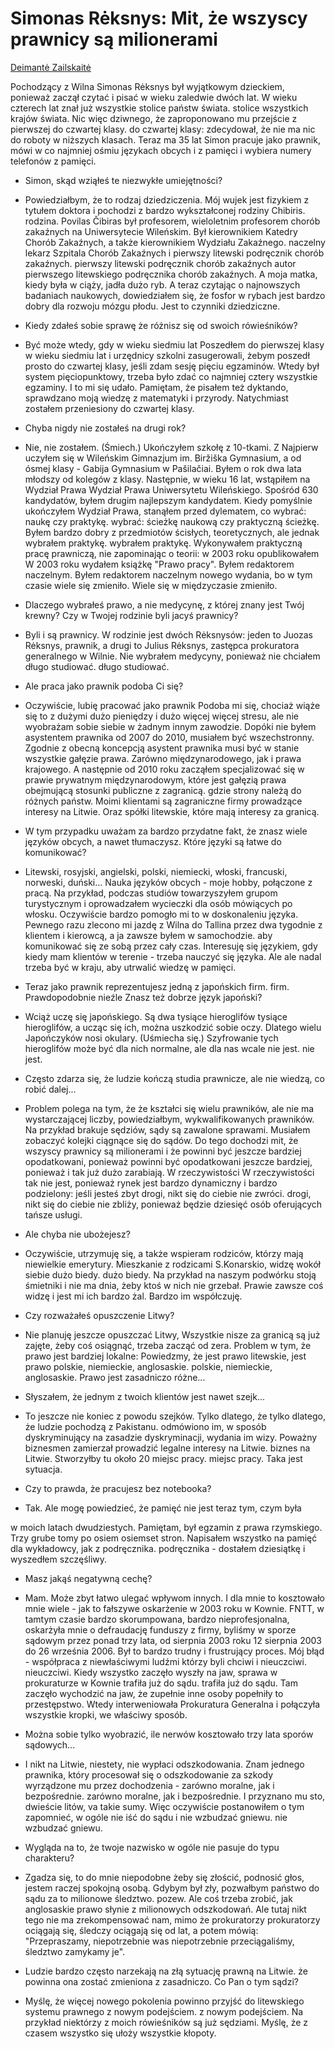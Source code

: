 # Simonas Rėksnys: Mit, że wszyscy prawnicy są milionerami

[Deimantė Zailskaitė](https://www.respublika.lt/uploads/documents/bj_03_15a.pdf)

Pochodzący z Wilna Simonas Rėksnys był wyjątkowym dzieckiem, ponieważ zaczął czytać i pisać w wieku zaledwie dwóch lat. W wieku czterech lat znał już wszystkie stolice państw świata.
stolice wszystkich krajów świata. Nic więc dziwnego, że zaproponowano mu przejście z pierwszej do czwartej klasy.
do czwartej klasy: zdecydował, że nie ma nic do roboty w niższych klasach. Teraz ma 35 lat
Simon pracuje jako prawnik, mówi w co najmniej ośmiu językach obcych i z pamięci
i wybiera numery telefonów z pamięci.

- Simon, skąd wziąłeś te
niezwykłe umiejętności?

- Powiedziałbym, że to rodzaj dziedziczenia.
Mój wujek jest fizykiem z tytułem doktora i pochodzi z bardzo wykształconej rodziny Chibiris.
rodzina. Povilas Čibiras był profesorem, wieloletnim profesorem chorób zakaźnych na Uniwersytecie Wileńskim.
Był kierownikiem Katedry Chorób Zakaźnych, a także kierownikiem Wydziału Zakaźnego.
naczelny lekarz Szpitala Chorób Zakaźnych i pierwszy litewski podręcznik chorób zakaźnych.
pierwszy litewski podręcznik chorób zakaźnych
autor pierwszego litewskiego podręcznika chorób zakaźnych. A moja matka, kiedy była w ciąży,
jadła dużo ryb. A teraz
czytając o najnowszych badaniach naukowych, dowiedziałem się, że fosfor w rybach jest bardzo dobry dla rozwoju mózgu płodu. Jest to
czynniki dziedziczne.

- Kiedy zdałeś sobie sprawę
że różnisz się od swoich rówieśników?

- Być może wtedy, gdy w wieku siedmiu lat
Poszedłem do pierwszej klasy w wieku siedmiu lat i urzędnicy szkolni zasugerowali, żebym poszedł
prosto do czwartej klasy, jeśli zdam
sesję pięciu egzaminów. Wtedy
był system pięciopunktowy, trzeba było
zdać co najmniej cztery
wszystkie egzaminy. I to mi się udało.
Pamiętam, że pisałem też dyktando, sprawdzano moją wiedzę z matematyki i przyrody. Natychmiast zostałem przeniesiony
do czwartej klasy.

- Chyba nigdy nie zostałeś na drugi rok?

- Nie, nie zostałem. (Śmiech.)
Ukończyłem szkołę z 10-tkami. Z
Najpierw uczyłem się w Wileńskim Gimnazjum im.
Biržiška Gymnasium, a od ósmej klasy - Gabija Gymnasium
w Pašilačiai. Byłem o rok
dwa lata młodszy od kolegów z klasy.
Następnie, w wieku 16 lat, wstąpiłem na Wydział Prawa
Wydział Prawa Uniwersytetu Wileńskiego. Spośród
630 kandydatów, byłem drugim najlepszym kandydatem. Kiedy pomyślnie ukończyłem
Wydział Prawa, stanąłem przed dylematem, co wybrać: naukę czy praktykę.
wybrać: ścieżkę naukową czy praktyczną
ścieżkę. Byłem bardzo dobry z przedmiotów ścisłych, teoretycznych, ale jednak wybrałem praktykę.
wybrałem praktykę. Wykonywałem praktyczną pracę prawniczą, nie zapominając o
teorii: w 2003 roku opublikowałem
W 2003 roku wydałem książkę "Prawo pracy". Byłem redaktorem naczelnym. Byłem redaktorem naczelnym nowego wydania, bo w tym czasie wiele się zmieniło.
Wiele się w międzyczasie zmieniło.

- Dlaczego wybrałeś
prawo, a nie medycynę, z której znany jest Twój krewny? Czy w Twojej rodzinie byli jacyś prawnicy?

- Byli i są prawnicy. W rodzinie jest dwóch Rėksnysów: jeden to Juozas Rėksnys, prawnik, a drugi to
Julius Rėksnys, zastępca prokuratora generalnego w Wilnie. Nie wybrałem medycyny, ponieważ nie chciałem długo studiować.
długo studiować.

- Ale praca jako prawnik
podoba Ci się?

- Oczywiście, lubię pracować jako prawnik
Podoba mi się, chociaż wiąże się to z dużymi
dużo pieniędzy i dużo więcej
więcej stresu, ale nie wyobrażam sobie siebie
w żadnym innym zawodzie. Dopóki nie byłem
asystentem prawnika od 2007 do
2010, musiałem być wszechstronny. Zgodnie z obecną koncepcją
asystent prawnika musi być w stanie
wszystkie gałęzie prawa. Zarówno międzynarodowego,
jak i prawa krajowego. A następnie od
2010 roku zacząłem specjalizować się
w prawie prywatnym międzynarodowym, które jest gałęzią prawa obejmującą stosunki publiczne z zagranicą.
gdzie strony należą do różnych państw. Moimi klientami są zagraniczne firmy prowadzące interesy na Litwie. Oraz spółki litewskie,
które mają interesy za granicą.

- W tym przypadku uważam za bardzo przydatne
fakt, że znasz wiele języków obcych, a nawet tłumaczysz. Które języki są łatwe do
komunikować?

- Litewski, rosyjski, angielski, polski,
niemiecki, włoski, francuski, norweski, duński... Nauka języków obcych -
moje hobby, połączone z pracą.
Na przykład, podczas studiów
towarzyszyłem grupom turystycznym i oprowadzałem
wycieczki dla osób mówiących po włosku. Oczywiście bardzo pomogło mi to w doskonaleniu języka.
Pewnego razu zlecono mi jazdę z Wilna do Tallina przez dwa tygodnie z klientem i kierowcą, a ja zawsze byłem w samochodzie.
aby komunikować się ze sobą przez cały czas. Interesuję się językiem, gdy
kiedy mam klientów w terenie -
trzeba nauczyć się języka. Ale
ale nadal trzeba być w kraju,
aby utrwalić wiedzę w pamięci.

- Teraz jako prawnik reprezentujesz jedną z japońskich firm.
firm. Prawdopodobnie nieźle
Znasz też dobrze język japoński?

- Wciąż uczę się japońskiego. Są dwa tysiące hieroglifów
tysiące hieroglifów, a ucząc się ich, można uszkodzić sobie oczy. Dlatego wielu Japończyków nosi okulary.
(Uśmiecha się.) Szyfrowanie tych hieroglifów
może być dla nich normalne, ale dla nas wcale nie jest.
nie jest.

- Często zdarza się, że ludzie kończą studia prawnicze, ale nie wiedzą, co robić dalej...

- Problem polega na tym, że
że kształci się wielu prawników, ale nie ma wystarczającej liczby, powiedziałbym, wykwalifikowanych prawników. Na przykład brakuje sędziów,
sądy są zawalone sprawami. Musiałem
zobaczyć kolejki ciągnące się do sądów. Do tego dochodzi mit, że wszyscy prawnicy są milionerami i że powinni być jeszcze bardziej opodatkowani, ponieważ
powinni być opodatkowani jeszcze bardziej, ponieważ
i tak już dużo zarabiają. W rzeczywistości
W rzeczywistości tak nie jest, ponieważ rynek jest bardzo dynamiczny i bardzo podzielony: jeśli jesteś zbyt drogi, nikt się do ciebie nie zwróci.
drogi, nikt się do ciebie nie zbliży,
ponieważ będzie dziesięć osób oferujących tańsze usługi.

- Ale chyba nie ubożejesz?

- Oczywiście, utrzymuję się, a także wspieram rodziców, którzy mają niewielkie emerytury. Mieszkanie z rodzicami
S.Konarskio, widzę wokół siebie dużo biedy.
dużo biedy. Na przykład na naszym podwórku stoją śmietniki i nie ma dnia, żeby ktoś w nich nie grzebał.
Prawie zawsze coś widzę i jest mi ich bardzo żal.
Bardzo im współczuję.

- Czy rozważałeś opuszczenie Litwy?

- Nie planuję jeszcze opuszczać Litwy,
Wszystkie nisze za granicą są już zajęte,
żeby coś osiągnąć, trzeba zacząć od zera. Problem w tym, że
prawo jest bardziej lokalne:
Powiedzmy, że jest prawo litewskie, jest prawo polskie, niemieckie, anglosaskie.
polskie, niemieckie, anglosaskie.
Prawo jest zasadniczo różne...

- Słyszałem, że jednym z twoich klientów jest nawet szejk...

- To jeszcze nie koniec z powodu szejków. Tylko dlatego, że
tylko dlatego, że ludzie pochodzą z Pakistanu.
odmówiono im, w sposób dyskryminujący
na zasadzie dyskryminacji, wydania im wizy. Poważny biznesmen zamierzał prowadzić legalne interesy na Litwie.
biznes na Litwie.
Stworzyłby tu około 20 miejsc pracy.
miejsc pracy. Taka jest sytuacja.

- Czy to prawda, że pracujesz bez notebooka?

- Tak. Ale mogę powiedzieć, że
pamięć nie jest teraz tym, czym była

w moich latach dwudziestych. Pamiętam,
był egzamin z prawa rzymskiego.
Trzy grube tomy po osiem
osiemset stron. Napisałem wszystko na pamięć dla wykładowcy, jak z podręcznika.
podręcznika - dostałem dziesiątkę i wyszedłem szczęśliwy.

- Masz jakąś negatywną cechę?

- Mam. Może zbyt łatwo
ulegać wpływom innych. I dla mnie to
kosztowało mnie wiele - jak to fałszywe oskarżenie w 2003 roku w Kownie.
FNTT, w tamtym czasie bardzo skorumpowana,
bardzo nieprofesjonalna, oskarżyła mnie
o defraudację funduszy z firmy,
byliśmy w sporze sądowym przez ponad trzy lata, od sierpnia 2003 roku
12 sierpnia 2003 do 26 września 2006.
Był to bardzo trudny i frustrujący proces. Mój błąd -
współpraca z niewłaściwymi ludźmi
którzy byli chciwi i nieuczciwi.
nieuczciwi. Kiedy wszystko zaczęło
wyszły na jaw, sprawa w prokuraturze w Kownie trafiła już do sądu.
trafiła już do sądu. Tam
zaczęło wychodzić na jaw, że zupełnie inne osoby popełniły to przestępstwo. Wtedy
interweniowała Prokuratura Generalna
i połączyła wszystkie kropki,
we właściwy sposób.

- Można sobie tylko wyobrazić,
ile nerwów kosztowało
trzy lata sporów sądowych...

- I nikt na Litwie, niestety,
nie wypłaci odszkodowania. Znam jednego
prawnika, który procesował się o odszkodowanie za szkody wyrządzone mu przez dochodzenia - zarówno moralne, jak i bezpośrednie.
zarówno moralne, jak i bezpośrednie. I
przyznano mu sto, dwieście litów, va
takie sumy. Więc oczywiście postanowiłem o tym zapomnieć, w ogóle nie iść do sądu i nie wzbudzać gniewu.
nie wzbudzać gniewu.

- Wygląda na to, że twoje nazwisko w ogóle nie pasuje do typu charakteru?

- Zgadza się, to do mnie niepodobne
żeby się złościć, podnosić głos, jestem raczej spokojną osobą. Gdybym był zły,
pozwałbym państwo do sądu za to milionowe śledztwo.
pozew. Ale coś trzeba zrobić, jak anglosaskie prawo
słynie z milionowych odszkodowań. Ale tutaj nikt tego nie ma
zrekompensować nam, mimo że prokuratorzy
prokuratorzy ociągają się, śledczy ociągają się od lat,
a potem mówią: "Przepraszamy, niepotrzebnie was
niepotrzebnie przeciągaliśmy, śledztwo
zamykamy je".

- Ludzie bardzo często narzekają na złą sytuację prawną na Litwie.
że powinna ona zostać zmieniona z
zasadniczo. Co Pan o tym sądzi?

- Myślę, że więcej nowego pokolenia powinno przyjść do litewskiego systemu prawnego z nowym podejściem.
z nowym podejściem. Na przykład niektórzy z moich rówieśników są już sędziami.
Myślę, że z czasem wszystko się ułoży
wszystkie kłopoty.
